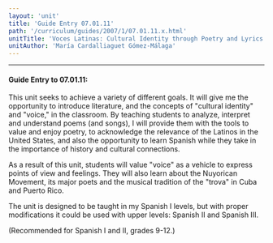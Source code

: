 ```yaml
---
layout: 'unit'
title: 'Guide Entry 07.01.11'
path: '/curriculum/guides/2007/1/07.01.11.x.html'
unitTitle: 'Voces Latinas: Cultural Identity through Poetry and Lyrics'
unitAuthor: 'María Cardalliaguet Gómez-Málaga'
---
```


<body>
<hr/>
 <h4>
  Guide Entry to 07.01.11:
 </h4>
 <p>
  This unit seeks to achieve a variety of different goals. It will give me the opportunity to introduce literature, and the concepts of "cultural identity" and "voice," in the classroom. By teaching students to analyze, interpret and understand poems (and songs), I will provide them with the tools to value and enjoy poetry, to acknowledge the relevance of the Latinos in the United States, and also the opportunity to learn Spanish while they take in the importance of history and cultural connections.
 </p>
<p>
  As a result of this unit, students will value "voice" as a vehicle to express points of view and feelings. They will also learn about the Nuyorican Movement, its major poets and the musical tradition of the "trova" in Cuba and Puerto Rico.
 </p>
<p>
  The unit is designed to be taught in my Spanish I levels, but with proper modifications it could be used with upper levels: Spanish II and Spanish III.
 </p>
<p>
  (Recommended for Spanish I and II, grades 9-12.)
 </p>

</body>

